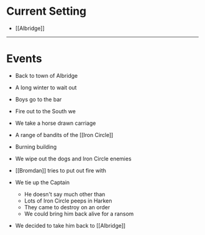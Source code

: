 # Current Setting
- [[Albridge]] 
---

# Events
-   Back to town of Albridge
-   A long winter to wait out
-   Boys go to the bar
-   Fire out to the South we

-   We take a horse drawn carriage
-   A range of bandits of the [[Iron Circle]] 

-   Burning building
-   We wipe out the dogs and Iron Circle enemies
-   [[Bromdan]] tries to put out fire with
-   We tie up the Captain
	-   He doesn't say much other than
	-   Lots of Iron Circle peeps in Harken
	-   They came to destroy on an order
	-   We could bring him back alive for a ransom

-   We decided to take him back to [[Albridge]]